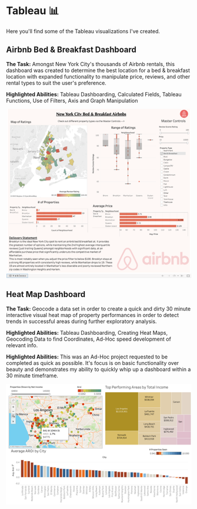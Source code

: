 # Tableau :bar_chart:

Here you'll find some of the Tableau visualizations I've created. 



## Airbnb Bed & Breakfast Dashboard
**The Task:** Amongst New York City's thousands of Airbnb rentals, this dashboard was created to determine the best location for a bed & breakfast location with expanded functionality to manipulate price, reviews, and other rental types to suit the user's preference.

**Highlighted Abilities:** Tableau Dashboarding, Calculated Fields, Tableau Functions, Use of Filters, Axis and Graph Manipulation

![alt text](https://github.com/asilich123/Resume_Projects/blob/main/Tableau/Airbnb%20Dashboard.png?raw=true)


## Heat Map Dashboard
**The Task:** Geocode a data set in order to create a quick and dirty 30 minute interactive visual heat map of property performances in order to detect trends in successful areas during further exploratory analysis. 

**Highlighted Abilities:** Tableau Dashboarding, Creating Heat Maps, Geocoding Data to find Coordinates, Ad-Hoc speed development of relevant info. 

**Highlighted Abilities:** This was an Ad-Hoc project requested to be completed as quick as possible. It's focus is on basic functionality over beauty and demonstrates my ability to quickly whip up a dashboard within a 30 minute timeframe. 

![alt text](https://github.com/asilich123/Resume_Projects/blob/main/Tableau/Heat%20Map%20Dashboard.png?raw=true)